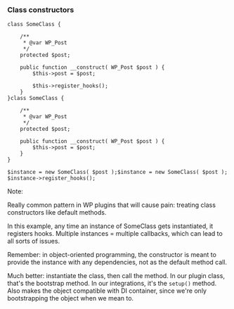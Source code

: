 ### Class constructors

<pre class="fragment-replacement hljs lang-php"><code class="fragment fade-out" data-fragment-index="0">class SomeClass {

    /**
     * @var WP_Post
     */
    protected $post;

    public function __construct( WP_Post $post ) {
        $this->post = $post;

        $this->register_hooks();
    }
}</code><code class="fragment fade-in" data-fragment-index="0">class SomeClass {

    /**
     * @var WP_Post
     */
    protected $post;

    public function __construct( WP_Post $post ) {
        $this->post = $post;
    }
}</code></pre>

<pre class="fragment-replacement hljs lang-php"><code class="fragment fade-out" data-fragment-index="0">$instance = new SomeClass( $post );</code><code class="fragment fade-in" data-fragment-index="0">$instance = new SomeClass( $post );
$instance->register_hooks();</code></pre>

Note:

Really common pattern in WP plugins that will cause pain: treating class constructors like default methods.

In this example, any time an instance of SomeClass gets instantiated, it registers hooks. Multiple instances = multiple callbacks, which can lead to all sorts of issues.

Remember: in object-oriented programming, the constructor is meant to provide the instance with any dependencies, not as the default method call.

Much better: instantiate the class, then call the method. In our plugin class, that's the bootstrap method. In our integrations, it's the `setup()` method. Also makes the object compatible with DI container, since we're only bootstrapping the object when we mean to.
